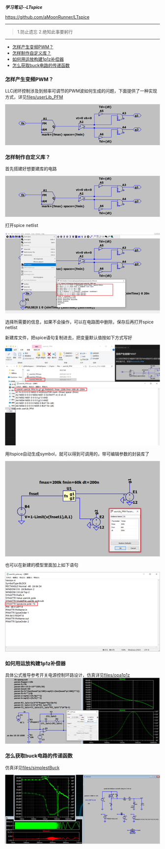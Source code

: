 ***学习笔记--LTspice***

<https://github.com/aMoonRunner/LTspice>

---

> 1.防止遗忘
> 2.绝知此事要躬行

---
- [怎样产生变频PWM？](#怎样产生变频pwm)
- [怎样制作自定义库？](#怎样制作自定义库)
- [如何用运放构建1p1z补偿器](#如何用运放构建1p1z补偿器)
- [怎么获取buck电路的传递函数](#怎么获取buck电路的传递函数)

### 怎样产生变频PWM？

LLC闭环控制涉及到频率可调节的PWM波如何生成的问题，下面提供了一种实现方式，详见[files/userLib_PFM](https://github.com/aMoonRunner/LTspice/tree/main/files/userLib_PFM)

![alt text](pictures/image-1.png)

### 怎样制作自定义库？

首先搭建好想要建库的电路

![alt text](pictures/image-1.png)

打开spice netlist

![alt text](pictures/image.png)

选择所需要的信息，如果不会操作，可以在电路图中删除，保存后再打开spice netlist

新建库文件，把spice语句复制进去，把变量默认值按如下方式写好

![alt text](pictures/image-2.png)

用ltspice自动生成symbol，就可以得到可调用的，带可编辑参数的封装库了

![alt text](pictures/image-3.png)

也可以在新建的模型里面加上如下语句

![alt text](pictures/image-5.png)


### 如何用运放构建1p1z补偿器
具体公式推导参考开关电源控制环路设计，仿真详见[files/opa1p1z](https://github.com/aMoonRunner/LTspice/tree/main/files/opa1p1z)
![alt text](pictures/image-4.png)

### 怎么获取buck电路的传递函数

仿真详见[files/simplestBuck](https://github.com/aMoonRunner/LTspice/tree/main/files/simplestBuck)

![alt text](pictures/image-6.png)